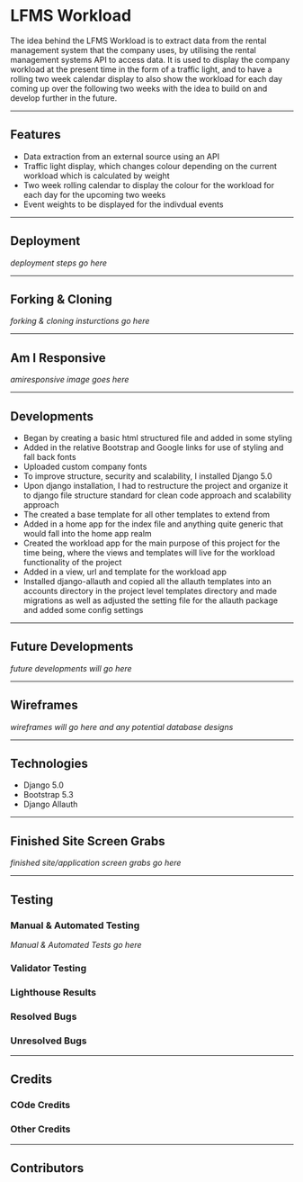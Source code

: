 # LFMS Workload

The idea behind the LFMS Workload is to extract data from the rental management system that the company uses, by utilising the rental management systems API to access data. It is used to display the company workload at the present time in the form of a traffic light, and to have a rolling two week calendar display to also show the workload for each day coming up over the following two weeks with the idea to build on and develop further in the future.

---

## Features

- Data extraction from an external source using an API
- Traffic light display, which changes colour depending on the current workload which is calculated by weight
- Two week rolling calendar to display the colour for the workload for each day for the upcoming two weeks
- Event weights to be displayed for the indivdual events

---

## Deployment

*deployment steps go here*

---

## Forking & Cloning

*forking & cloning insturctions go here*

---

## Am I Responsive

*amiresponsive image goes here*

---

## Developments

- Began by creating a basic html structured file and added in some styling
- Added in the relative Bootstrap and Google links for use of styling and fall back fonts
- Uploaded custom company fonts
- To improve structure, security and scalability, I installed Django 5.0
- Upon django installation, I had to restructure the project and organize it to django file structure standard for clean code approach and scalability approach
- The created a base template for all other templates to extend from
- Added in a home app for the index file and anything quite generic that would fall into the home app realm
- Created the workload app for the main purpose of this project for the time being, where the views and templates will live for the workload functionality of the project
- Added in a view, url and template for the workload app
- Installed django-allauth and copied all the allauth templates into an accounts directory in the project level templates directory and made migrations as well as adjusted the setting file for the allauth package and added some config settings

---

## Future Developments

*future developments will go here*

---

## Wireframes

*wireframes will go here and any potential database designs*

---

## Technologies

- Django 5.0
- Bootstrap 5.3
- Django Allauth

---

## Finished Site Screen Grabs

*finished site/application screen grabs go here*

---

## Testing

### Manual & Automated Testing

*Manual & Automated Tests go here*

### Validator Testing

### Lighthouse Results

### Resolved Bugs

### Unresolved Bugs

---

## Credits

### COde Credits

### Other Credits

---

## Contributors